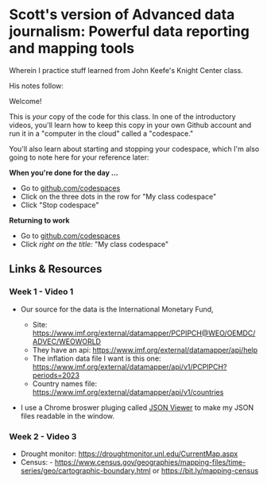 # Scott's version of Advanced data journalism: Powerful data reporting and mapping tools

Wherein I practice stuff learned from John Keefe's Knight Center class.

His notes follow:

Welcome!

This is _your_ copy of the code for this class. In one of the introductory videos, you'll learn how to keep this copy in your own Github account and run it in a "computer in the cloud" called a "codespace."

You'll also learn about starting and stopping your codespace, which I'm also going to note here for your reference later:

**When you're done for the day ...**

- Go to [github.com/codespaces](https://github.com/codespaces)
- Click on the three dots in the row for "My class codespace"
- Click "Stop codespace"

**Returning to work**

- Go to [github.com/codespaces](https://github.com/codespaces)
- Click _right on the title:_ "My class codespace"

## Links & Resources

### Week 1 - Video 1

- Our source for the data is the International Monetary Fund, 
    - Site: https://www.imf.org/external/datamapper/PCPIPCH@WEO/OEMDC/ADVEC/WEOWORLD
    - They have an api: https://www.imf.org/external/datamapper/api/help 
    - The inflation data file I want is this one: https://www.imf.org/external/datamapper/api/v1/PCPIPCH?periods=2023
    - Country names file: https://www.imf.org/external/datamapper/api/v1/countries

- I use a Chrome broswer pluging called [JSON Viewer](https://chrome.google.com/webstore/detail/json-viewer/gbmdgpbipfallnflgajpaliibnhdgobh) to make my JSON files readable in the window.

### Week 2 - Video 3

- Drought monitor: https://droughtmonitor.unl.edu/CurrentMap.aspx
- Census: - https://www.census.gov/geographies/mapping-files/time-series/geo/cartographic-boundary.html or https://bit.ly/mapping-census


